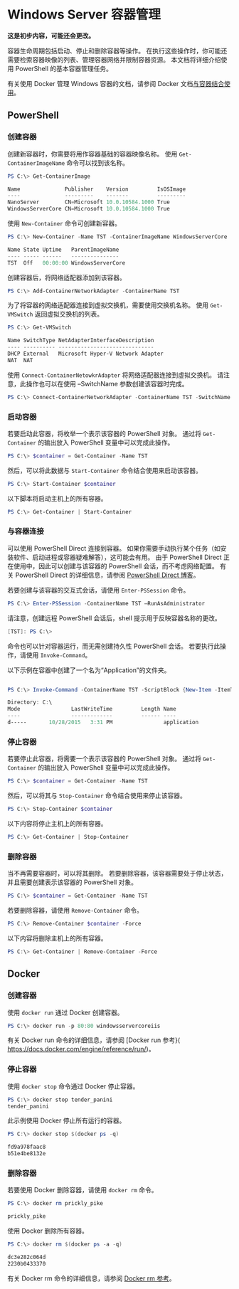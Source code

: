 # Windows Server 容器管理

**这是初步内容，可能还会更改。**

容器生命周期包括启动、停止和删除容器等操作。 在执行这些操作时，你可能还需要检索容器映像的列表、管理容器网络并限制容器资源。 本文档将详细介绍使用 PowerShell 的基本容器管理任务。

有关使用 Docker 管理 Windows 容器的文档，请参阅 Docker 文档[与容器结合使用](https://docs.docker.com/userguide/usingdocker/)。

## PowerShell

### 创建容器

创建新容器时，你需要将用作容器基础的容器映像名称。 使用 `Get-ContainerImageName` 命令可以找到该名称。

```powershell
PS C:\> Get-ContainerImage

Name              Publisher    Version         IsOSImage
----              ---------    -------         ---------
NanoServer        CN=Microsoft 10.0.10584.1000 True
WindowsServerCore CN=Microsoft 10.0.10584.1000 True
```

使用 `New-Container` 命令可创建新容器。

```powershell
PS C:\> New-Container -Name TST -ContainerImageName WindowsServerCore

Name State Uptime   ParentImageName
---- ----- ------   ---------------
TST  Off   00:00:00 WindowsServerCore
```

创建容器后，将网络适配器添加到该容器。

```powershell
PS C:\> Add-ContainerNetworkAdapter -ContainerName TST
```

为了将容器的网络适配器连接到虚拟交换机，需要使用交换机名称。 使用 `Get-VMSwitch` 返回虚拟交换机的列表。

```powershell
PS C:\> Get-VMSwitch

Name SwitchType NetAdapterInterfaceDescription
---- ---------- ------------------------------
DHCP External   Microsoft Hyper-V Network Adapter
NAT  NAT
```

使用 `Connect-ContainerNetowkrAdapter` 将网络适配器连接到虚拟交换机。 请注意，此操作也可以在使用 –SwitchName 参数创建该容器时完成。

```powershell
PS C:\> Connect-ContainerNetworkAdapter -ContainerName TST -SwitchName NAT
```

### 启动容器

若要启动此容器，将枚举一个表示该容器的 PowerShell 对象。 通过将 `Get-Container` 的输出放入 PowerShell 变量中可以完成此操作。

```powershell
PS C:\> $container = Get-Container -Name TST
```

然后，可以将此数据与 `Start-Container` 命令结合使用来启动该容器。

```powershell
PS C:\> Start-Container $container
```

以下脚本将启动主机上的所有容器。

```powershell
PS C:\> Get-Container | Start-Container
```

### 与容器连接

可以使用 PowerShell Direct 连接到容器。 如果你需要手动执行某个任务（如安装软件、启动进程或容器疑难解答），这可能会有用。 由于 PowerShell Direct 正在使用中，因此可以创建与该容器的 PowerShell 会话，而不考虑网络配置。 有关 PowerShell Direct 的详细信息，请参阅 [PowerShell Direct 博客](http://blogs.technet.com/b/virtualization/archive/2015/05/14/powershell-direct-running-powershell-inside-a-virtual-machine-from-the-hyper-v-host.aspx)。

若要创建与该容器的交互式会话，请使用 `Enter-PSSession` 命令。

 ```powershell
PS C:\> Enter-PSSession -ContainerName TST –RunAsAdministrator
 ```

请注意，创建远程 PowerShell 会话后，shell 提示用于反映容器名称的更改。

```powershell
[TST]: PS C:\>
```

命令也可以针对容器运行，而无需创建持久性 PowerShell 会话。 若要执行此操作，请使用 `Invoke-Command`。

以下示例在容器中创建了一个名为“Application”的文件夹。

```powershell

PS C:\> Invoke-Command -ContainerName TST -ScriptBlock {New-Item -ItemType Directory -Path c:\application }

Directory: C:\
Mode                LastWriteTime         Length Name                                                 PSComputerName
----                -------------         ------ ----                                                 --------------
d-----       10/28/2015   3:31 PM                application                                          TST
```

### 停止容器

若要停止此容器，将需要一个表示该容器的 PowerShell 对象。 通过将 `Get-Container` 的输出放入 PowerShell 变量中可以完成此操作。

```powershell
PS C:\> $container = Get-Container -Name TST
```

然后，可以将其与 `Stop-Container` 命令结合使用来停止该容器。

```powershell
PS C:\> Stop-Container $container
```

以下内容将停止主机上的所有容器。

```powershell
PS C:\> Get-Container | Stop-Container
```

### 删除容器

当不再需要容器时，可以将其删除。 若要删除容器，该容器需要处于停止状态，并且需要创建表示该容器的 PowerShell 对象。

```powershell
PS C:\> $container = Get-Container -Name TST
```

若要删除容器，请使用 `Remove-Container` 命令。

```powershell
PS C:\> Remove-Container $container -Force
```

以下内容将删除主机上的所有容器。

```powershell
PS C:\> Get-Container | Remove-Container -Force
```

## Docker

### 创建容器

使用 `docker run` 通过 Docker 创建容器。

```powershell
PS C:\> docker run -p 80:80 windowsservercoreiis
```

有关 Docker run 命令的详细信息，请参阅 [Docker run 参考}( https://docs.docker.com/engine/reference/run/)。

### 停止容器

使用 `docker stop` 命令通过 Docker 停止容器。

```powershell
PS C:\> docker stop tender_panini
tender_panini
```

此示例使用 Docker 停止所有运行的容器。

```powershell
PS C:\> docker stop $(docker ps -q)

fd9a978faac8
b51e4be8132e
```

### 删除容器

若要使用 Docker 删除容器，请使用 `docker rm` 命令。

```powershell
PS C:\> docker rm prickly_pike

prickly_pike
```

使用 Docker 删除所有容器。

```powershell
PS C:\> docker rm $(docker ps -a -q)

dc3e282c064d
2230b0433370
```

有关 Docker rm 命令的详细信息，请参阅 [Docker rm 参考](https://docs.docker.com/engine/reference/commandline/rm/)。




<!--HONumber=Dec15_HO3-->
